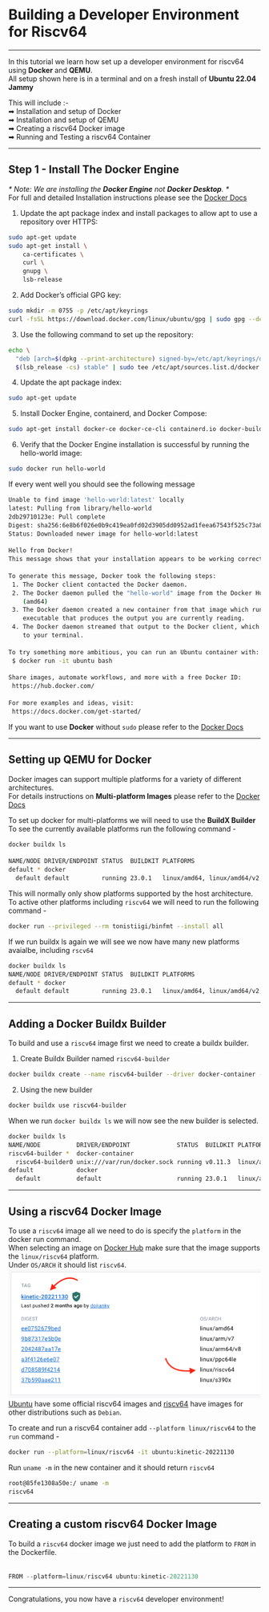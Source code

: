 # Building a Developer Environment for Riscv64

---

In this tutorial we learn how set up a developer environment for riscv64 using **Docker** and **QEMU**.  
All setup shown here is in a terminal and on a fresh install of **Ubuntu 22.04 Jammy**

This will include :-  
➡ Installation and setup of Docker  
➡ Installation and setup of QEMU  
➡ Creating a riscv64 Docker image  
➡ Running and Testing a riscv64 Container

---

## Step 1 - Install The Docker Engine

_* Note: We are installing the **Docker Engine** not **Docker Desktop**. *_  
For full and detailed Installation instructions please see the [Docker Docs](https://docs.docker.com/engine/install/ubuntu/)

1. Update the apt package index and install packages to allow apt to use a repository over HTTPS:

```bash
sudo apt-get update
sudo apt-get install \
    ca-certificates \
    curl \
    gnupg \
    lsb-release
```

2. Add Docker’s official GPG key:

```bash
sudo mkdir -m 0755 -p /etc/apt/keyrings
curl -fsSL https://download.docker.com/linux/ubuntu/gpg | sudo gpg --dearmor -o /etc/apt/keyrings/docker.gpg
```

3. Use the following command to set up the repository:

```bash
echo \
  "deb [arch=$(dpkg --print-architecture) signed-by=/etc/apt/keyrings/docker.gpg] https://download.docker.com/linux/ubuntu \
  $(lsb_release -cs) stable" | sudo tee /etc/apt/sources.list.d/docker.list > /dev/null
```

4. Update the apt package index:

```bash
sudo apt-get update
```

5. Install Docker Engine, containerd, and Docker Compose:

```bash
sudo apt-get install docker-ce docker-ce-cli containerd.io docker-buildx-plugin docker-compose-plugin
```

6. Verify that the Docker Engine installation is successful by running the hello-world image:

```bash
sudo docker run hello-world
```

If every went well you should see the following message

```bash
Unable to find image 'hello-world:latest' locally
latest: Pulling from library/hello-world
2db29710123e: Pull complete
Digest: sha256:6e8b6f026e0b9c419ea0fd02d3905dd0952ad1feea67543f525c73a0a790fefb
Status: Downloaded newer image for hello-world:latest

Hello from Docker!
This message shows that your installation appears to be working correctly.

To generate this message, Docker took the following steps:
 1. The Docker client contacted the Docker daemon.
 2. The Docker daemon pulled the "hello-world" image from the Docker Hub.
    (amd64)
 3. The Docker daemon created a new container from that image which runs the
    executable that produces the output you are currently reading.
 4. The Docker daemon streamed that output to the Docker client, which sent it
    to your terminal.

To try something more ambitious, you can run an Ubuntu container with:
 $ docker run -it ubuntu bash

Share images, automate workflows, and more with a free Docker ID:
 https://hub.docker.com/

For more examples and ideas, visit:
 https://docs.docker.com/get-started/

```

If you want to use **Docker** without `sudo` please refer to the [Docker Docs](https://docs.docker.com/engine/install/linux-postinstall/#manage-docker-as-a-non-root-user)

---

## Setting up QEMU for Docker

Docker images can support multiple platforms for a variety of different architectures.  
For details instructions on **Multi-platform Images** please refer to the [Docker Docs](https://docs.docker.com/build/building/multi-platform/)

To set up docker for multi-platforms we will need to use the **BuildX Builder**  
To see the currently available platforms run the following command -

```bash
docker buildx ls

NAME/NODE DRIVER/ENDPOINT STATUS  BUILDKIT PLATFORMS
default * docker
  default default         running 23.0.1   linux/amd64, linux/amd64/v2, linux/amd64/v3, linux/amd64/v4, linux/386
```

This will normally only show platforms supported by the host architecture.  
To active other platforms including `riscv64` we will need to run the following command -

```bash
docker run --privileged --rm tonistiigi/binfmt --install all
```

If we run buildx ls again we will see we now have many new platforms avaialbe, including `rscv64`

```bash
docker buildx ls
NAME/NODE DRIVER/ENDPOINT STATUS  BUILDKIT PLATFORMS
default * docker
  default default         running 23.0.1   linux/amd64, linux/amd64/v2, linux/amd64/v3, linux/amd64/v4, linux/386, linux/arm64, linux/riscv64, linux/ppc64le, linux/s390x, linux/mips64le, linux/mips64, linux/arm/v7, linux/arm/v6
```

---

## Adding a Docker Buildx Builder

To build and use a `riscv64` image first we need to create a buildx builder.

1. Create Buildx Builder named `riscv64-builder`

```bash
docker buildx create --name riscv64-builder --driver docker-container --bootstrap
```

2. Using the new builder

```bash
docker buildx use riscv64-builder
```

When we run `docker buildx ls` we will now see the new builder is selected.

```bash
docker buildx ls
NAME/NODE          DRIVER/ENDPOINT             STATUS  BUILDKIT PLATFORMS
riscv64-builder *  docker-container
  riscv64-builder0 unix:///var/run/docker.sock running v0.11.3  linux/amd64, linux/amd64/v2, linux/amd64/v3, linux/amd64/v4, linux/arm64, linux/riscv64, linux/ppc64le, linux/s390x, linux/386, linux/mips64le, linux/mips64, linux/arm/v7, linux/arm/v6
default            docker
  default          default                     running 23.0.1   linux/amd64, linux/amd64/v2, linux/amd64/v3, linux/amd64/v4, linux/386, linux/arm64, linux/riscv64, linux/ppc64le, linux/s390x, linux/mips64le, linux/mips64, linux/arm/v7, linux/arm/v6
```

---

## Using a riscv64 Docker Image

To use a `riscv64` image all we need to do is specify the `platform` in the docker run command.  
When selecting an image on [Docker Hub](https://hub.docker.com/) make sure that the image supports the `linux/riscv64` platform.  
Under `OS/ARCH` it should list `riscv64`.  
![](os-riscv.png)
[Ubuntu](https://hub.docker.com/_/ubuntu/tags) have some official riscv64 images
and [riscv64](https://hub.docker.com/u/riscv64) have images for other distributions such as `Debian`.

To create and run a riscv64 container add `--platform linux/riscv64` to the `run` command -

```bash
docker run --platform=linux/riscv64 -it ubuntu:kinetic-20221130
```

Run `uname -m` in the new container and it should return `riscv64`

```bash
root@85fe1308a50e:/ uname -m
riscv64
```

---

## Creating a custom riscv64 Docker Image

To build a `riscv64` docker image we just need to add the platform to `FROM` in the Dockerfile.

```javascript

FROM --platform=linux/riscv64 ubuntu:kinetic-20221130

```

---

Congratulations, you now have a `riscv64` developer environment!